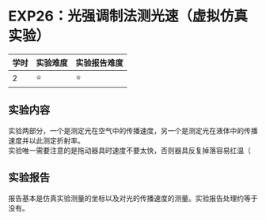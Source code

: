 # EXP26：光强调制法测光速（虚拟仿真实验）

| 学时 | 实验难度 | 实验报告难度 |
|------|---------|------------|
| 2 | ⭐ | ⭐ |
## 实验内容
实验两部分，一个是测定光在空气中的传播速度，另一个是测定光在液体中的传播速度并以此测定折射率。<br>
实验唯一需要注意的是拖动器具时速度不要太快，否则器具反复掉落容易红温（
## 实验报告
报告基本是仿真实验测量的坐标以及对光的传播速度的测量。实验报告处理约等于没有。
